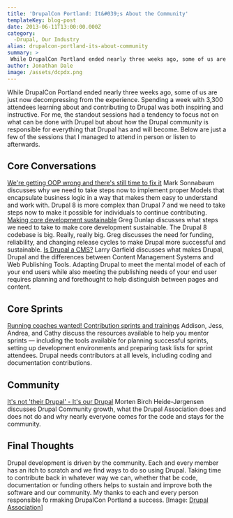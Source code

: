```yaml
---
title: 'DrupalCon Portland: It&#039;s About the Community'
templateKey: blog-post
date: 2013-06-11T13:00:00.000Z
category: 
  -Drupal, Our Industry
alias: drupalcon-portland-its-about-community
summary: > 
 While DrupalCon Portland ended nearly three weeks ago, some of us are just now decompressing from the experience. Spending a week with 3,300 attendees learning about and contributing to Drupal was both inspiring and instructive.
author: Jonathan Dale
image: /assets/dcpdx.png
---
```


While DrupalCon Portland ended nearly three weeks ago, some of us are just now decompressing from the experience. Spending a week with 3,300 attendees learning about and contributing to Drupal was both inspiring and instructive. For me, the standout sessions had a tendency to focus not on what can be done with Drupal but about how the Drupal community is responsible for everything that Drupal has and will become. Below are just a few of the sessions that I managed to attend in person or listen to afterwards.

Core Conversations
------------------

[We're getting OOP wrong and there's still time to fix it](http://portland2013.drupal.org/node/3893.html) Mark Sonnabaum discusses why we need to take steps now to implement proper Models that encapsulate business logic in a way that makes them easy to understand and work with. Drupal 8 is more complex than Drupal 7 and we need to take steps now to make it possible for individuals to continue contributing. [Making core development sustainable](http://portland2013.drupal.org/node/3863.html) Greg Dunlap discusses what steps we need to take to make core development sustainable. The Drupal 8 codebase is big. Really, really big. Greg discusses the need for funding, reliability, and changing release cycles to make Drupal more successful and sustainable. [Is Drupal a CMS?](http://portland2013.drupal.org/node/3908.html) Larry Garfield discusses what makes Drupal, Drupal and the differences between Content Management Systems and Web Publishing Tools. Adapting Drupal to meet the mental model of each of your end users while also meeting the publishing needs of your end user requires planning and forethought to help distinguish between pages and content.

Core Sprints
------------

[Running coaches wanted! Contribution sprints and trainings](http://portland2013.drupal.org/node/2433.html) Addison, Jess, Andrea, and Cathy discuss the resources available to help you mentor sprints — including the tools available for planning successful sprints, setting up development environments and preparing task lists for sprint attendees. Drupal needs contributors at all levels, including coding and documentation contributions.

Community
---------

[It's not 'their Drupal' - It's our Drupal](http://portland2013.drupal.org/node/1968.html) Morten Birch Heide-Jørgensen discusses Drupal Community growth, what the Drupal Association does and does not do and why nearly everyone comes for the code and stays for the community.

Final Thoughts
--------------

Drupal development is driven by the community. Each and every member has an itch to scratch and we find ways to do so using Drupal. Taking time to contribute back in whatever way we can, whether that be code, documentation or funding others helps to sustain and improve both the software and our community. My thanks to each and every person responsible fo rmaking DrupalCon Portland a success. \[Image: [Drupal Association](http://www.flickr.com/photos/drupalassoc/8774101979/sizes/m/in/photostream/)\]
